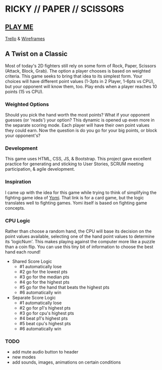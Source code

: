 # RICKY // PAPER // SCISSORS

## [PLAY ME](https://rickytranmer.github.io/ricky-paper-scissors/)

[Trello](https://trello.com/b/enXXdmEj/wdi-6-project-1) & [Wireframes](https://drive.google.com/open?id=1szioAdYoNQNIWoCWDdpcaTEwnO5-bF2E)

## A Twist on a Classic

Most of today's 2D fighters still rely on some form of Rock, Paper, Scissors (Attack, Block, Grab).  The option a player chooses is based on weighted criteria.  This game seeks to bring that idea to its simplest form.  Your choices will have different point values (1-3pts in 2 Player, 1-6pts vs CPU), but your opponent will know them, too.  Play ends when a player reaches 10 points (15 vs CPU).

### Weighted Options

Should you pick the hand worth the most points?  What if your opponent guesses (or 'reads') your option?  This dynamic is opened up even more in the separate scoring mode.  Each player will have their own point values they could earn.  Now the question is do you go for your big points, or block your opponent's?

### Development

This game uses HTML, CSS, JS, & Bootstrap.  This project gave excellent practice for generating and sticking to User Stories, SCRUM meeting participation, & agile development.

### Inspiration

I came up with the idea for this game while trying to think of simplifying the fighting game idea of [Yomi](http://forums.shoryuken.com/discussion/113407/yomi-thread-yomi-the-japanese-word-for-reading-the-mind-of-your-opponent).  That link is for a card game, but the logic translates well to fighting games.  Yomi itself is based on fighting game concepts.

### CPU Logic

Rather than choose a random hand, the CPU will base its decision on the point values available, selecting one of the hand point values to determine its 'logicNum'.  This makes playing against the computer more like a puzzle than a coin flip.  You can use this tiny bit of information to choose the best hand each round!

- Shared Score Logic
	- #1 automatically lose
	- #2 go for the lowest pts
	- #3 go for the median pts
	- #4 go for the highest pts
	- #5 go for the hand that beats the highest pts
	- #6 automatically win
- Separate Score Logic
	- #1 automatically lose
	- #2 go for p1's highest pts
	- #3 go for cpu's highest pts
	- #4 beat p1's highest pts
	- #5 beat cpu's highest pts
	- #6 automatically win

### TODO

- add mute audio button to header
- new modes
- add sounds, images, animations on certain conditions